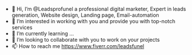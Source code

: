 - 👋 Hi, I’m @Leadsprofunel a professional digital marketer, Expert in leads generation, Website design, Landing page, Email-automation
- 👀 I’m interested in working with you and provide you with top-notch services
- 🌱 I’m currently learning ...
- 💞️ I’m looking to collaborate with you to work on your projects
- 📫 How to reach me https://www.fiverr.com/leadsfunel

<!---
Leadsprofunel/Leadsprofunel is a ✨ special ✨ repository because its `README.md` (this file) appears on your GitHub profile.
You can click the Preview link to take a look at your changes.
--->
